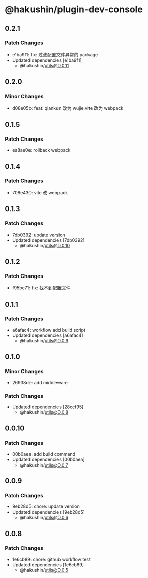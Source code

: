 # @hakushin/plugin-dev-console

## 0.2.1

### Patch Changes

- e1ba9f1: fix: 过滤配置文件异常的 package
- Updated dependencies [e1ba9f1]
  - @hakushin/utils@0.0.11

## 0.2.0

### Minor Changes

- d08e05b: feat: qiankun 改为 wujie;vite 改为 webpack

## 0.1.5

### Patch Changes

- ea8ae0e: rollback webpack

## 0.1.4

### Patch Changes

- 708e430: vite 改 webpack

## 0.1.3

### Patch Changes

- 7db0392: update version
- Updated dependencies [7db0392]
  - @hakushin/utils@0.0.10

## 0.1.2

### Patch Changes

- f95be71: fix: 找不到配置文件

## 0.1.1

### Patch Changes

- a6afac4: workflow add build script
- Updated dependencies [a6afac4]
  - @hakushin/utils@0.0.9

## 0.1.0

### Minor Changes

- 26938de: add middleware

### Patch Changes

- Updated dependencies [28ccf95]
  - @hakushin/utils@0.0.8

## 0.0.10

### Patch Changes

- 00b0aea: add build command
- Updated dependencies [00b0aea]
  - @hakushin/utils@0.0.7

## 0.0.9

### Patch Changes

- 9eb28d5: chore: update version
- Updated dependencies [9eb28d5]
  - @hakushin/utils@0.0.6

## 0.0.8

### Patch Changes

- 1e6cb89: chore: github workflow test
- Updated dependencies [1e6cb89]
  - @hakushin/utils@0.0.5
